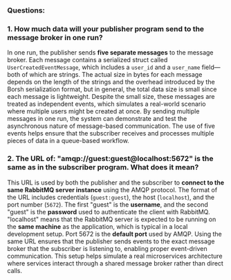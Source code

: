 ### Questions:

### 1. How much data will your publisher program send to the message broker in one run?

In one run, the publisher sends **five separate messages** to the message broker. Each message contains a serialized struct called `UserCreatedEventMessage`, which includes a `user_id` and a `user_name` field—both of which are strings. The actual size in bytes for each message depends on the length of the strings and the overhead introduced by the Borsh serialization format, but in general, the total data size is small since each message is lightweight. Despite the small size, these messages are treated as independent events, which simulates a real-world scenario where multiple users might be created at once. By sending multiple messages in one run, the system can demonstrate and test the asynchronous nature of message-based communication. The use of five events helps ensure that the subscriber receives and processes multiple pieces of data in a queue-based workflow.

### 2. The URL of: "amqp://guest:guest@localhost:5672" is the same as in the subscriber program. What does it mean?

This URL is used by both the publisher and the subscriber to **connect to the same RabbitMQ server instance** using the AMQP protocol. The format of the URL includes credentials (`guest:guest`), the host (`localhost`), and the port number (`5672`). The first "guest" is the **username**, and the second "guest" is the **password** used to authenticate the client with RabbitMQ. "localhost" means that the RabbitMQ server is expected to be running on the **same machine** as the application, which is typical in a local development setup. Port 5672 is the **default port** used by AMQP. Using the same URL ensures that the publisher sends events to the exact message broker that the subscriber is listening to, enabling proper event-driven communication. This setup helps simulate a real microservices architecture where services interact through a shared message broker rather than direct calls.